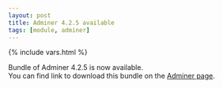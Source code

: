```yaml
---
layout: post
title: Adminer 4.2.5 available
tags: [module, adminer]
---
```

{% include vars.html %}

Bundle of Adminer 4.2.5 is now available.<br />
You can find link to download this bundle on the [Adminer page](/apps/adminer).